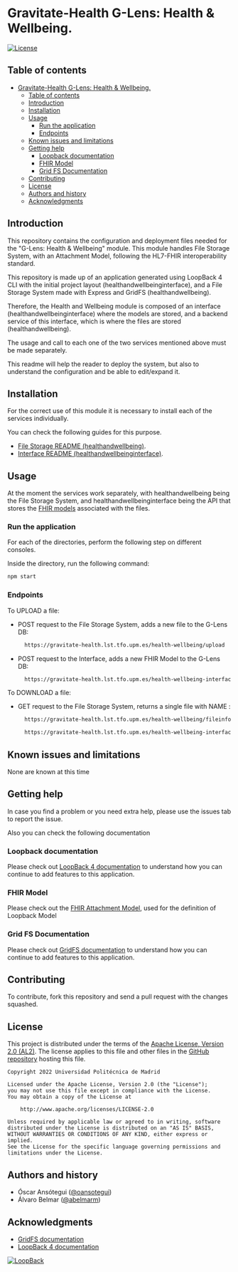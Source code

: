 
Gravitate-Health G-Lens: Health & Wellbeing.
=================================================

[![License](https://img.shields.io/badge/License-Apache_2.0-blue.svg)](https://opensource.org/licenses/Apache-2.0)

Table of contents
-----------------

- [Gravitate-Health G-Lens: Health & Wellbeing.](#gravitate-health-g-lens-health--wellbeing)
  - [Table of contents](#table-of-contents)
  - [Introduction](#introduction)
  - [Installation](#installation)
  - [Usage](#usage)
    - [Run the application](#run-the-application)
    - [Endpoints](#endpoints)
  - [Known issues and limitations](#known-issues-and-limitations)
  - [Getting help](#getting-help)
    - [Loopback documentation](#loopback-documentation)
    - [FHIR Model](#fhir-model)
    - [Grid FS Documentation](#grid-fs-documentation)
  - [Contributing](#contributing)
  - [License](#license)
  - [Authors and history](#authors-and-history)
  - [Acknowledgments](#acknowledgments)


Introduction
------------
This repository contains the configuration and deployment files needed for the "G-Lens: Health & Wellbeing" module.
This module handles File Storage System, with an Attachment Model, following the HL7-FHIR interoperability standard.

This repository is made up of an application generated using LoopBack 4 CLI with the initial project layout (healthandwellbeinginterface),
and a File Storage System made with Express and GridFS (healthandwellbeing).

Therefore, the Health and Wellbeing module is composed of an interface (healthandwellbeinginterface) where the models 
are stored, and a backend service of this interface, which is where the files are stored (healthandwellbeing).

The usage and call to each one of the two services mentioned above must be made separately.

This readme will help the reader to deploy the system, but also to understand the configuration and be able to edit/expand it.

Installation
------------

For the correct use of this module it is necessary to install each of the services individually.

You can check the following guides for this purpose.

- [File Storage README (healthandwellbeing)](./health-and-wellbeing-file-storage/README.md).
- [Interface README (healthandwellbeinginterface)](./health-and-wellbeing-directory/README.md).

Usage
-----

At the moment the services work separately, with healthandwellbeing being the File Storage System, and healthandwellbeinginterface being 
the API that stores the [FHIR models](https://build.fhir.org/datatypes.html#attachment) associated with the files.

### Run the application

For each of the directories, perform the following step on different consoles.

Inside the directory, run the following command:

```bash
npm start
```
### Endpoints

To UPLOAD a file:

- POST request to the File Storage System, adds a new file to the G-Lens DB:
  ```bash
    https://gravitate-health.lst.tfo.upm.es/health-wellbeing/upload
  ```
- POST request to the Interface, adds a new FHIR Model to the G-Lens DB:
  ```bash
    https://gravitate-health.lst.tfo.upm.es/health-wellbeing-interface/health-and-wellbeings
  ```

To DOWNLOAD a file:

- GET request to the File Storage System, returns a single file with NAME <filename>:
  ```bash
    https://gravitate-health.lst.tfo.upm.es/health-wellbeing/fileinfo/<filename>
  ```
  ```bash
    https://gravitate-health.lst.tfo.upm.es/health-wellbeing-interface/health-and-wellbeings/<id>
  ```

Known issues and limitations
----------------------------
None are known at this time

Getting help
------------

In case you find a problem or you need extra help, please use the issues tab to report the issue.

Also you can check the following documentation

### Loopback documentation

Please check out [LoopBack 4 documentation](https://loopback.io/doc/en/lb4/) to
understand how you can continue to add features to this application.

### FHIR Model

Please check out the [FHIR Attachment Model](https://build.fhir.org/datatypes.html#attachment), used for the definition of Loopback Model

### Grid FS Documentation

Please check out [GridFS documentation](https://www.mongodb.com/docs/drivers/node/current/fundamentals/gridfs/) to
understand how you can continue to add features to this application.

Contributing
------------
To contribute, fork this repository and send a pull request with the changes squashed.

License
-------

This project is distributed under the terms of the [Apache License, Version 2.0 (AL2)](http://www.apache.org/licenses/LICENSE-2.0).  The license applies to this file and other files in the [GitHub repository](https://github.com/Gravitate-Health/Gateway) hosting this file.

```
Copyright 2022 Universidad Politécnica de Madrid

Licensed under the Apache License, Version 2.0 (the "License");
you may not use this file except in compliance with the License.
You may obtain a copy of the License at

    http://www.apache.org/licenses/LICENSE-2.0

Unless required by applicable law or agreed to in writing, software
distributed under the License is distributed on an "AS IS" BASIS,
WITHOUT WARRANTIES OR CONDITIONS OF ANY KIND, either express or implied.
See the License for the specific language governing permissions and
limitations under the License.
```

Authors and history
---------------------------
- Óscar Ansótegui ([@oansotegui](https://github.com/oansotegui))
- Álvaro Belmar ([@abelmarm](https://github.com/abelmarm))

Acknowledgments
---------------

- [GridFS documentation](https://www.mongodb.com/docs/drivers/node/current/fundamentals/gridfs/)
- [LoopBack 4 documentation](https://loopback.io/doc/en/lb4/)

[![LoopBack](https://github.com/strongloop/loopback-next/raw/master/docs/site/imgs/branding/Powered-by-LoopBack-Badge-(blue)-@2x.png)](http://loopback.io/)


